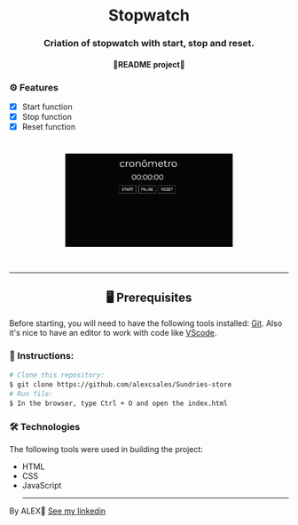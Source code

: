 <h1 align='center'>Stopwatch</h1>

<h3 align='center'> Criation of stopwatch with start, stop and reset.</h3>
<h4 align='center'>🚀README project🚀</h4>
  
### ⚙ Features
- [x] Start function<br>
- [x] Stop function<br>
- [x] Reset function<br>

<h1 align="center">
  <img height="20%" width="60%" alt="GIF-Project"  src="Stopwatch2.gif"/>
<h1/>
  <hr>
  
<h2 align='center'>🖥️ Prerequisites</h2>
  <p>Before starting, you will need to have the following tools installed: <a href='https://git-scm.com/downloads'>Git<a>. Also it's nice to have an editor to work with code like <a href='https://code.visualstudio.com/download'>VScode<a/>.</p>
    
 ### 📖 Instructions:
    
 ```bash
 # Clone this repository:
 $ git clone https://github.com/alexcsales/Sundries-store
 # Run file:
 $ In the browser, type Ctrl + O and open the index.html
 ```
    
 ### 🛠 Technologies
 The following tools were used in building the project:
   - HTML<br>
   - CSS<br>
 - JavaScript
    <hr>
    
  <p>By ALEX🤘 <a href='https://www.linkedin.com/in/alexsales-dev/'>See my linkedin<a></p>
